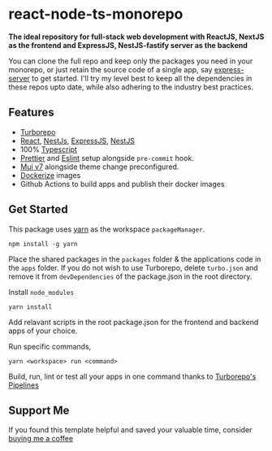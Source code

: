 # react-node-ts-monorepo

**The ideal repository for full-stack web development with ReactJS, NextJS as the frontend and ExpressJS, NestJS-fastify server as the backend**

You can clone the full repo and keep only the packages you need in your monorepo, or just retain the source code of a single app, say [express-server](./apps/express-server/) to get started. I'll try my level best to keep all the dependencies in these repos upto date, while also adhering to the industry best practices.  

## Features

- [Turborepo](https://turborepo.org/)
- [React](https://reactjs.org/), [NestJs](https://nestjs.com/), [ExpressJS](https://expressjs.com/), [NestJS](https://nestjs.com/)
- 100% [Typescript](https://www.typescriptlang.org/)
- [Prettier](https://prettier.io/) and [Eslint](https://eslint.org/) setup alongside `pre-commit` hook.
- [Mui v7](https://mui.com/) alongside theme change preconfigured.
- [Dockerize](https://docs.docker.com/) images
- Github Actions to build apps and publish their docker images

## Get Started

This package uses [yarn](https://yarnpkg.com/) as the workspace `packageManager`.

```
npm install -g yarn
```

Place the shared packages in the `packages` folder & the applications code in the `apps` folder.
If you do not wish to use Turborepo, delete `turbo.json` and remove it from `devDependencies` of the package.json in the root directory.

Install `node_modules`

```
yarn install
```

Add relavant scripts in the root package.json for the frontend and backend apps of your choice.

Run specific commands,
```
yarn <workspace> run <command>
```

Build, run, lint or test all your apps in one command thanks to [Turborepo's Pipelines](https://turborepo.org/docs/core-concepts/pipelines)

## Support Me

If you found this template helpful and saved your valuable time, consider [buying me a coffee](https://www.buymeacoffee.com/nish1896)
